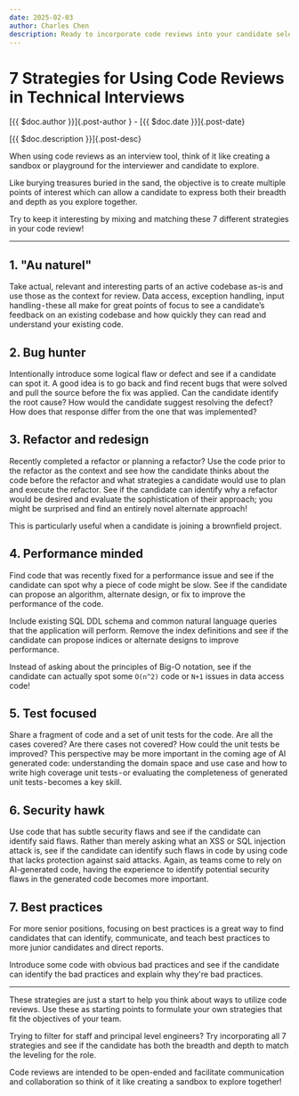 ```yaml
---
date: 2025-02-03
author: Charles Chen
description: Ready to incorporate code reviews into your candidate selection process but not quite sure how to start? Here are 7 strategies to consider; you can even mix and match!
---
```


# 7 Strategies for Using Code Reviews in Technical Interviews

[{{ $doc.author }}]{.post-author } - [{{ $doc.date }}]{.post-date}

[{{ $doc.description }}]{.post-desc}

When using code reviews as an interview tool, think of it like creating a sandbox or playground for the interviewer and candidate to explore.

Like burying treasures buried in the sand, the objective is to create multiple points of interest which can allow a candidate to express both their breadth and depth as you explore together.

Try to keep it interesting by mixing and matching these 7 different strategies in your code review!

---

## 1. "Au naturel"

Take actual, relevant and interesting parts of an active codebase as-is and use those as the context for review. Data access, exception handling, input handling - these all make for great points of focus to see a candidate’s feedback on an existing codebase and how quickly they can read and understand your existing code.

## 2. Bug hunter

Intentionally introduce some logical flaw or defect and see if a candidate can spot it. A good idea is to go back and find recent bugs that were solved and pull the source before the fix was applied. Can the candidate identify the root cause? How would the candidate suggest resolving the defect? How does that response differ from the one that was implemented?

## 3. Refactor and redesign

Recently completed a refactor or planning a refactor? Use the code prior to the refactor as the context and see how the candidate thinks about the code before the refactor and what strategies a candidate would use to plan and execute the refactor. See if the candidate can identify why a refactor would be desired and evaluate the sophistication of their approach; you might be surprised and find an entirely novel alternate approach!

This is particularly useful when a candidate is joining a brownfield project.

## 4. Performance minded

Find code that was recently fixed for a performance issue and see if the candidate can spot why a piece of code might be slow. See if the candidate can propose an algorithm, alternate design, or fix to improve the performance of the code.

Include existing SQL DDL schema and common natural language queries that the application will perform. Remove the index definitions and see if the candidate can propose indices or alternate designs to improve performance.

Instead of asking about the principles of Big-O notation, see if the candidate can actually spot some `O(n^2)` code or `N+1` issues in data access code!

## 5. Test focused

Share a fragment of code and a set of unit tests for the code. Are all the cases covered? Are there cases not covered? How could the unit tests be improved? This perspective may be more important in the coming age of AI generated code: understanding the domain space and use case and how to write high coverage unit tests - or evaluating the completeness of generated unit tests - becomes a key skill.

## 6. Security hawk

Use code that has subtle security flaws and see if the candidate can identify said flaws. Rather than merely asking what an XSS or SQL injection attack is, see if the candidate can identify such flaws in code by using code that lacks protection against said attacks. Again, as teams come to rely on AI-generated code, having the experience to identify potential security flaws in the generated code becomes more important.

## 7. Best practices

For more senior positions, focusing on best practices is a great way to find candidates that can identify, communicate, and teach best practices to more junior candidates and direct reports.

Introduce some code with obvious bad practices and see if the candidate can identify the bad practices and explain why they're bad practices.

---

These strategies are just a start to help you think about ways to utilize code reviews.  Use these as starting points to formulate your own strategies that fit the objectives of your team.

Trying to filter for staff and principal level engineers?  Try incorporating all 7 strategies and see if the candidate has both the breadth and depth to match the leveling for the role.

Code reviews are intended to be open-ended and facilitate communication and collaboration so think of it like creating a sandbox to explore together!
